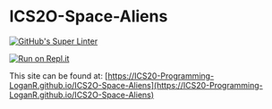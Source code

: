 # ICS2O-Space-Aliens
[![GitHub's Super Linter](https://github.com/ICS20-Programming-LoganR/ICS2O-Space-Aliens/workflows/GitHub's%20Super%20Linter/badge.svg)](https://github.com/ICS20-Programming-LoganR/ICS2O-Space-Aliens/actions)

[![Run on Repl.it](https://repl.it/badge/github/ICS20-Programming-LoganR/ICS2O-Space-Aliens)](https://repl.it/github/ICS20-Programming-LoganR/ICS2O-Space-Aliens)

This site can be found at: [https://ICS20-Programming-LoganR.github.io/ICS2O-Space-Aliens](https://ICS20-Programming-LoganR.github.io/ICS2O-Space-Aliens)

